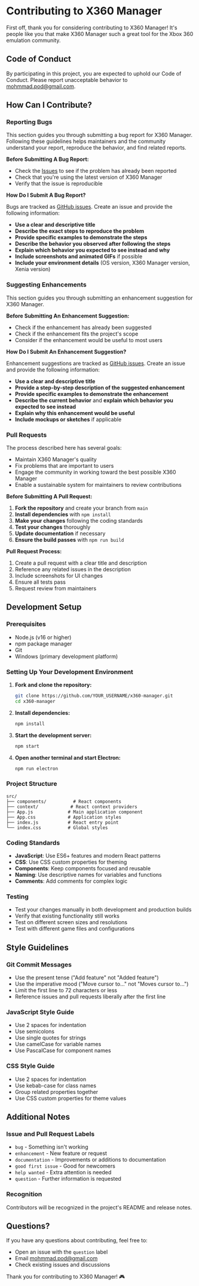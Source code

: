 # Contributing to X360 Manager

First off, thank you for considering contributing to X360 Manager! It's people like you that make X360 Manager such a great tool for the Xbox 360 emulation community.

## Code of Conduct

By participating in this project, you are expected to uphold our Code of Conduct. Please report unacceptable behavior to mohmmad.pod@gmail.com.

## How Can I Contribute?

### Reporting Bugs

This section guides you through submitting a bug report for X360 Manager. Following these guidelines helps maintainers and the community understand your report, reproduce the behavior, and find related reports.

**Before Submitting A Bug Report:**
- Check the [Issues](https://github.com/mohammedalbarthouthi/x360-manager/issues) to see if the problem has already been reported
- Check that you're using the latest version of X360 Manager
- Verify that the issue is reproducible

**How Do I Submit A Bug Report?**

Bugs are tracked as [GitHub issues](https://github.com/mohammedalbarthouthi/x360-manager/issues). Create an issue and provide the following information:

- **Use a clear and descriptive title**
- **Describe the exact steps to reproduce the problem**
- **Provide specific examples to demonstrate the steps**
- **Describe the behavior you observed after following the steps**
- **Explain which behavior you expected to see instead and why**
- **Include screenshots and animated GIFs** if possible
- **Include your environment details** (OS version, X360 Manager version, Xenia version)

### Suggesting Enhancements

This section guides you through submitting an enhancement suggestion for X360 Manager.

**Before Submitting An Enhancement Suggestion:**
- Check if the enhancement has already been suggested
- Check if the enhancement fits the project's scope
- Consider if the enhancement would be useful to most users

**How Do I Submit An Enhancement Suggestion?**

Enhancement suggestions are tracked as [GitHub issues](https://github.com/mohammedalbarthouthi/x360-manager/issues). Create an issue and provide the following information:

- **Use a clear and descriptive title**
- **Provide a step-by-step description of the suggested enhancement**
- **Provide specific examples to demonstrate the enhancement**
- **Describe the current behavior** and **explain which behavior you expected to see instead**
- **Explain why this enhancement would be useful**
- **Include mockups or sketches** if applicable

### Pull Requests

The process described here has several goals:

- Maintain X360 Manager's quality
- Fix problems that are important to users
- Engage the community in working toward the best possible X360 Manager
- Enable a sustainable system for maintainers to review contributions

**Before Submitting A Pull Request:**

1. **Fork the repository** and create your branch from `main`
2. **Install dependencies** with `npm install`
3. **Make your changes** following the coding standards
4. **Test your changes** thoroughly
5. **Update documentation** if necessary
6. **Ensure the build passes** with `npm run build`

**Pull Request Process:**

1. Create a pull request with a clear title and description
2. Reference any related issues in the description
3. Include screenshots for UI changes
4. Ensure all tests pass
5. Request review from maintainers

## Development Setup

### Prerequisites

- Node.js (v16 or higher)
- npm package manager
- Git
- Windows (primary development platform)

### Setting Up Your Development Environment

1. **Fork and clone the repository:**
   ```bash
   git clone https://github.com/YOUR_USERNAME/x360-manager.git
   cd x360-manager
   ```

2. **Install dependencies:**
   ```bash
   npm install
   ```

3. **Start the development server:**
   ```bash
   npm start
   ```

4. **Open another terminal and start Electron:**
   ```bash
   npm run electron
   ```

### Project Structure

```
src/
├── components/          # React components
├── context/            # React context providers
├── App.js             # Main application component
├── App.css            # Application styles
├── index.js           # React entry point
└── index.css          # Global styles
```

### Coding Standards

- **JavaScript**: Use ES6+ features and modern React patterns
- **CSS**: Use CSS custom properties for theming
- **Components**: Keep components focused and reusable
- **Naming**: Use descriptive names for variables and functions
- **Comments**: Add comments for complex logic

### Testing

- Test your changes manually in both development and production builds
- Verify that existing functionality still works
- Test on different screen sizes and resolutions
- Test with different game files and configurations

## Style Guidelines

### Git Commit Messages

- Use the present tense ("Add feature" not "Added feature")
- Use the imperative mood ("Move cursor to..." not "Moves cursor to...")
- Limit the first line to 72 characters or less
- Reference issues and pull requests liberally after the first line

### JavaScript Style Guide

- Use 2 spaces for indentation
- Use semicolons
- Use single quotes for strings
- Use camelCase for variable names
- Use PascalCase for component names

### CSS Style Guide

- Use 2 spaces for indentation
- Use kebab-case for class names
- Group related properties together
- Use CSS custom properties for theme values

## Additional Notes

### Issue and Pull Request Labels

- `bug` - Something isn't working
- `enhancement` - New feature or request
- `documentation` - Improvements or additions to documentation
- `good first issue` - Good for newcomers
- `help wanted` - Extra attention is needed
- `question` - Further information is requested

### Recognition

Contributors will be recognized in the project's README and release notes.

## Questions?

If you have any questions about contributing, feel free to:

- Open an issue with the `question` label
- Email mohmmad.pod@gmail.com
- Check existing issues and discussions

Thank you for contributing to X360 Manager! 🎮